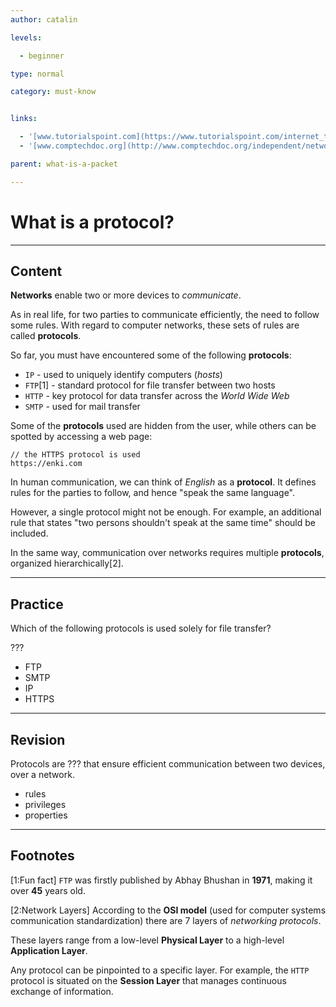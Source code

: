 ```yaml
---
author: catalin

levels:

  - beginner

type: normal

category: must-know


links:

  - '[www.tutorialspoint.com](https://www.tutorialspoint.com/internet_technologies/internet_protocols.htm){website}'
  - '[www.comptechdoc.org](http://www.comptechdoc.org/independent/networking/guide/netcategories.html){website}'

parent: what-is-a-packet

---
```


# What is a protocol?

---
## Content

**Networks** enable two or more devices to *communicate*.

As in real life, for two parties to communicate efficiently, the need to follow some rules. With regard to computer networks, these sets of rules are called **protocols**.

So far, you must have encountered some of the following **protocols**:
- `IP` - used to uniquely identify computers (*hosts*)
- `FTP`[1] - standard protocol for file transfer between two hosts
- `HTTP` - key protocol for data transfer across the *World Wide Web*
- `SMTP` - used for mail transfer

Some of the **protocols** used are hidden from the user, while others can be spotted by accessing a web page: 
```text
// the HTTPS protocol is used
https://enki.com
```

In human communication, we can think of *English* as a **protocol**. It defines rules for the parties to follow, and hence "speak the same language".

However, a single protocol might not be enough. For example, an additional rule that states "two persons shouldn't speak at the same time" should be included.

In the same way, communication over networks requires multiple **protocols**, organized hierarchically[2].

---
## Practice

Which of the following protocols is used solely for file transfer?

???


* FTP
* SMTP
* IP
* HTTPS

---
## Revision

Protocols are ??? that ensure efficient communication between two devices, over a network.


* rules
* privileges
* properties

---
## Footnotes
[1:Fun fact]
`FTP` was firstly published by Abhay Bhushan in **1971**, making it over **45** years old.

[2:Network Layers]
According to the **OSI model** (used for computer systems communication standardization) there are 7 layers of *networking protocols*.

These layers range from a low-level **Physical Layer** to a high-level **Application Layer**.

Any protocol can be pinpointed to a specific layer. For example, the `HTTP` protocol is situated on the **Session Layer** that manages continuous exchange of information.
